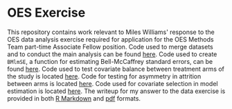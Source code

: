 # OES Exercise
This repository contains work relevant to Miles Williams' response to the OES data analysis exercise required for application for the OES Methods Team part-time Associate Fellow position. Code used to merge datasets and to conduct the main analysis can be found [here](https://github.com/milesdwilliams15/OES-Exercise/blob/master/analysis%20code.R). Code used to create `BMlmSE`, a function for estimating Bell-McCaffrey standard errors, can be found [here](https://github.com/milesdwilliams15/OES-Exercise/blob/master/BM%20std%20errors.R). Code used to test covariate balance between treatment arms of the study is located [here](https://github.com/milesdwilliams15/OES-Exercise/blob/master/testing%20balance.R). Code for testing for asymmetry in attrition between arms is located [here](https://github.com/milesdwilliams15/OES-Exercise/blob/master/testing%20attrition.R). Code used for covariate selection in model estimation is located [here](https://github.com/milesdwilliams15/OES-Exercise/blob/master/variable%20selection.R). The writeup for my answer to the data exercise is provided in both [R Markdown](https://github.com/milesdwilliams15/OES-Exercise/blob/master/response.Rmd) and [pdf](https://github.com/milesdwilliams15/OES-Exercise/blob/master/response.pdf) formats.
